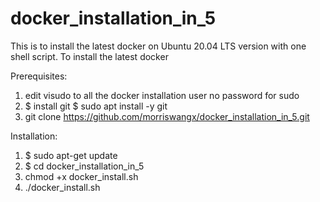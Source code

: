 # docker_installation_in_5

This is to install the latest docker on Ubuntu 20.04 LTS version with one shell script. To install the latest docker

Prerequisites:
  1. edit visudo to all the docker installation user no password for sudo
  2. $ install git
    $ sudo apt install -y git
  3. git clone https://github.com/morriswangx/docker_installation_in_5.git

Installation:
  1. $ sudo apt-get update
  2. $ cd docker_installation_in_5
  3. chmod +x docker_install.sh
  4. ./docker_install.sh
